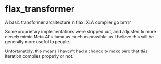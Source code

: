 # flax_transformer
A basic transformer architecture in flax. XLA compiler go brrrrr

Some proprietary implementations were stripped out, and adjusted to more closely mimic Meta AI's llama as much as possible, as I believe this will be generally more useful to people.

Unfortunately, this means I haven't had a chance to make sure that this iteration compiles properly or not.
